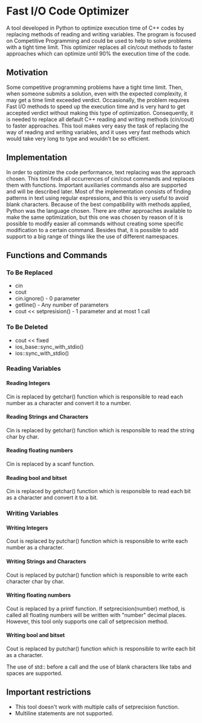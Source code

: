 # Fast I/O Code Optimizer
A tool developed in Python to optimize execution time of C++ codes by replacing methods of reading and writing variables. The program is focused on Competitive Programming and could be used to help to solve problems with a tight time limit. This optimizer replaces all cin/cout methods to faster approaches which can optimize until 90% the execution time of the code.

## Motivation
Some competitive programming problems have a tight time limit.  Then, when someone submits a solution, even with the expected complexity, it may get a time limit exceeded verdict. Occasionally, the problem requires Fast I/O methods to speed up the execution time and is very hard to get accepted verdict without making this type of optimization. Consequently, it is needed to replace all default C++ reading and writing methods (cin/cout) to faster approaches.  This tool makes very easy the task of replacing the way of reading and writing variables, and it uses very fast methods which would take very long to type and wouldn't be so efficient.

## Implementation
In order to optimize the code performance, text replacing was the approach chosen. This tool finds all occurrences of cin/cout commands and replaces them with functions. Important auxiliaries commands also are supported and will be described later. Most of the implementation consists of finding patterns in text using regular expressions, and this is very useful to avoid blank characters. Because of the best compatibility with methods applied, Python was the language chosen. There are other approaches available to make the same optimization, but this one was chosen by reason of it is possible to modify easier all commands without creating some specific modification to a certain command. Besides that, it is possible to add support to a big range of things like the use of different namespaces.

## Functions and Commands

### To Be Replaced 
* cin
* cout
* cin.ignore() - 0 parameter
* getline() - Any number of parameters
* cout << setpresision() - 1 parameter and at most 1 call

### To Be Deleted
* cout << fixed
* ios_base::sync_with_stdio()
* ios::sync_with_stdio()

### Reading Variables

#### Reading Integers
Cin is replaced by getchar() function which is responsible to read each number as a character and convert it to a number.

#### Reading Strings and Characters 
Cin is replaced by getchar() function which is responsible to read the string char by char.

#### Reading floating numbers
Cin is replaced by a scanf function.

#### Reading bool and bitset
Cin is replaced by getchar() function which is responsible to read each bit as a character and convert it to a bit.

### Writing Variables

#### Writing Integers
Cout is replaced by putchar() function which is responsible to write each number as a character.

#### Writing Strings and Characters
Cout is replaced by putchar() function which is responsible to write each character char by char.

#### Writing floating numbers
Cout is replaced by a printf function. If setprecision(number) method, is called all floating numbers will be written with "number" decimal places. However, this tool only supports one call of setprecision method.  

#### Writing bool and bitset
Cout is replaced by putchar() function which is responsible to write each bit as a character.

The use of std:: before a call and the use of blank characters like tabs and spaces are supported.

## Important restrictions 
* This tool doesn't work with multiple calls of setprecision function.
* Multiline statements are not supported.








